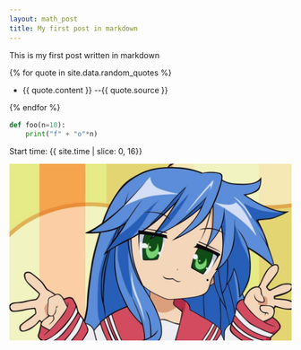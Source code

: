 ```yaml
---
layout: math_post
title: My first post in markdown
---
```


This is my first post written in markdown

{% for quote in site.data.random_quotes %}

* {{ quote.content }} --{{ quote.source }}

{% endfor %}

```python
def foo(n=10):
    print("f" + "o"*n)
```

Start time: {{ site.time | slice: 0, 16}}

<img src="/images/lucky_star.jpg" />

